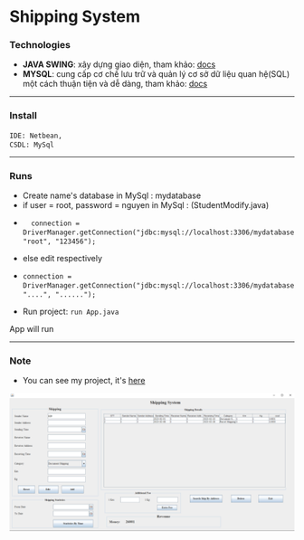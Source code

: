 # Shipping System

### Technologies
- **JAVA SWING**: xây dựng giao diện, tham khảo: [docs](https://www.javatpoint.com/java-swing)
- **MYSQL**: cung cấp cơ chế lưu trữ và quản lý cơ sở dữ liệu quan hệ(SQL) một cách thuận tiện và dễ dàng, tham khảo: [docs](w3schools.com/sql/)
---
### Install
    IDE: Netbean,
    CSDL: MySql

---
### Runs
* Create name's database in MySql : mydatabase
* if  user = root, password = nguyen in MySql : (StudentModify.java)
*       connection = DriverManager.getConnection("jdbc:mysql://localhost:3306/mydatabase", "root", "123456");
* else edit respectively
*     connection = DriverManager.getConnection("jdbc:mysql://localhost:3306/mydatabase", "....", "......"); 
* Run project: `run App.java`

App will run

---
### Note
- You can see my project, it's [here](https://github.com/nguyenhv01012000/IT3100Q_121723_Project_Group01_PN04)
<img src="project.png" width=1000>